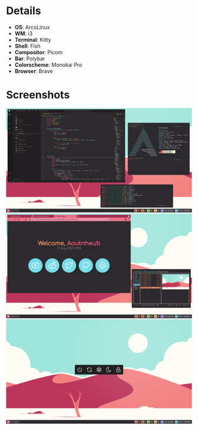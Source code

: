 # Details
- **OS**: ArcoLinux
- **WM**: i3
- **Terminal**: Kitty
- **Shell**: Fish
- **Compositor**: Picom
- **Bar**: Polybar
- **Colorscheme**: Monokai Pro
- **Browser**: Brave

# Screenshots
![Screenshots](screenshots/screenshot1.png)
![Screenshots](screenshots/screenshot2.png)
![Screenshots](screenshots/screenshot3.png)
